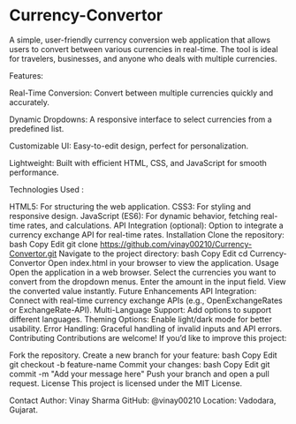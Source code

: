 # Currency-Convertor
A simple, user-friendly currency conversion web application that allows users to convert between various currencies in real-time. The tool is ideal for travelers, businesses, and anyone who deals with multiple currencies.

Features:

Real-Time Conversion: Convert between multiple currencies quickly and accurately.

Dynamic Dropdowns: A responsive interface to select currencies from a predefined list.

Customizable UI: Easy-to-edit design, perfect for personalization.

Lightweight: Built with efficient HTML, CSS, and JavaScript for smooth performance.

Technologies Used :

HTML5: For structuring the web application.
CSS3: For styling and responsive design.
JavaScript (ES6): For dynamic behavior, fetching real-time rates, and calculations.
API Integration (optional): Option to integrate a currency exchange API for real-time rates.
Installation
Clone the repository:
bash
Copy
Edit
git clone https://github.com/vinay00210/Currency-Convertor.git
Navigate to the project directory:
bash
Copy
Edit
cd Currency-Convertor
Open index.html in your browser to view the application.
Usage
Open the application in a web browser.
Select the currencies you want to convert from the dropdown menus.
Enter the amount in the input field.
View the converted value instantly.
Future Enhancements
API Integration: Connect with real-time currency exchange APIs (e.g., OpenExchangeRates or ExchangeRate-API).
Multi-Language Support: Add options to support different languages.
Theming Options: Enable light/dark mode for better usability.
Error Handling: Graceful handling of invalid inputs and API errors.
Contributing
Contributions are welcome! If you’d like to improve this project:

Fork the repository.
Create a new branch for your feature:
bash
Copy
Edit
git checkout -b feature-name
Commit your changes:
bash
Copy
Edit
git commit -m "Add your message here"
Push your branch and open a pull request.
License
This project is licensed under the MIT License.

Contact
Author: Vinay Sharma
GitHub: @vinay00210
Location: Vadodara, Gujarat.

